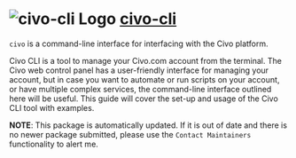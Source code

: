 # ![civo-cli Logo](https://cdn.jsdelivr.net/gh/mikeee/ChocoPackages/icons/civo-cli.png "civo-cli Portable Logo") [civo-cli](https://chocolatey.org/packages/civo-cli)

`civo` is a command-line interface for interfacing with the Civo platform.

Civo CLI is a tool to manage your Civo.com account from the terminal. The Civo web control panel has a user-friendly interface for managing your account, but in case you want to automate or run scripts on your account, or have multiple complex services, the command-line interface outlined here will be useful. This guide will cover the set-up and usage of the Civo CLI tool with examples.

**NOTE**: This package is automatically updated. If it is out of date and there is no newer package submitted, please use the `Contact Maintainers` functionality to alert me.
